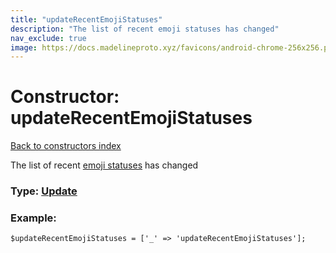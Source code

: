 ```yaml
---
title: "updateRecentEmojiStatuses"
description: "The list of recent emoji statuses has changed"
nav_exclude: true
image: https://docs.madelineproto.xyz/favicons/android-chrome-256x256.png
---
```

# Constructor: updateRecentEmojiStatuses  
[Back to constructors index](/API_docs/constructors/index.html)



The list of recent [emoji statuses](https://core.telegram.org/api/emoji-status) has changed




### Type: [Update](/API_docs/types/Update.html)


### Example:

```
$updateRecentEmojiStatuses = ['_' => 'updateRecentEmojiStatuses'];
```  
